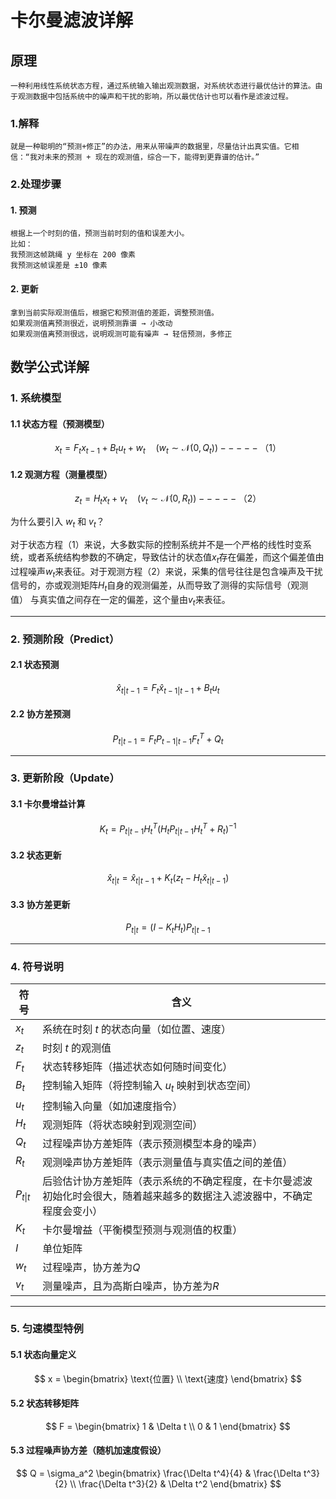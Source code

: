 # 卡尔曼滤波详解

## 原理

    一种利用线性系统状态方程，通过系统输入输出观测数据，对系统状态进行最优估计的算法。由于观测数据中包括系统中的噪声和干扰的影响，所以最优估计也可以看作是滤波过程。

### 1.解释

    就是一种聪明的“预测+修正”的办法，用来从带噪声的数据里，尽量估计出真实值。它相信：“我对未来的预测 + 现在的观测值，综合一下，能得到更靠谱的估计。”

### 2.处理步骤

#### 1. **预测**

    根据上一个时刻的值，预测当前时刻的值和误差大小。
    比如：
    我预测这帧跳绳 y 坐标在 200 像素
    我预测这帧误差是 ±10 像素

#### 2. **更新**

    拿到当前实际观测值后，根据它和预测值的差距，调整预测值。
    如果观测值离预测很近，说明预测靠谱 → 小改动
    如果观测值离预测很远，说明观测可能有噪声 → 轻信预测，多修正

## 数学公式详解

### 1. **系统模型**

#### 1.1 状态方程（预测模型）

$$
x_t = F_t x_{t-1} + B_t u_t + w_t \quad (w_t \sim \mathcal{N}(0, Q_t))-----（1）
$$

#### 1.2 观测方程（测量模型）

$$
z_t = H_t x_t + v_t \quad (v_t \sim \mathcal{N}(0, R_t))-----（2）
$$

为什么要引入 $w_t$ 和 $v_t$？

对于状态方程（1）来说，大多数实际的控制系统并不是一个严格的线性时变系统，或者系统结构参数的不确定，导致估计的状态值$x_t$存在偏差，而这个偏差值由
过程噪声$w_t$来表征。对于观测方程（2）来说，采集的信号往往是包含噪声及干扰信号的，亦或观测矩阵$H_t$自身的观测偏差，从而导致了测得的实际信号（观测值）
与真实值之间存在一定的偏差，这个量由$v_t$来表征。

---

### 2. **预测阶段（Predict）**

#### 2.1 状态预测

$$
\hat{x}_{t|t-1} = F_t \hat{x}_{t-1|t-1} + B_t u_t
$$

#### 2.2 协方差预测

$$
P_{t|t-1} = F_t P_{t-1|t-1} F_t^T + Q_t
$$

---

### 3. **更新阶段（Update）**

#### 3.1 卡尔曼增益计算

$$
K_t = P_{t|t-1} H_t^T \left( H_t P_{t|t-1} H_t^T + R_t \right)^{-1}
$$

#### 3.2 状态更新

$$
\hat{x}_{t|t} = \hat{x}_{t|t-1} + K_t \left( z_t - H_t \hat{x}_{t|t-1} \right)
$$

#### 3.3 协方差更新

$$
P_{t|t} = (I - K_t H_t) P_{t|t-1}
$$

---

### 4. **符号说明**

| 符号               | 含义                                                        |
|-------------------|-------------------------------------------------------------|
|   $x_t$           | 系统在时刻 $t$ 的状态向量（如位置、速度）                         |
|   $z_t$           | 时刻 $t$ 的观测值                                             |
|   $F_t$           | 状态转移矩阵（描述状态如何随时间变化）                             |
|   $B_t$           | 控制输入矩阵（将控制输入 $u_t$ 映射到状态空间）                    |
|   $u_t$           | 控制输入向量（如加速度指令）                                     |
|   $H_t$           | 观测矩阵（将状态映射到观测空间）                                  |
|   $Q_t$           | 过程噪声协方差矩阵（表示预测模型本身的噪声）                        |
|   $R_t$           | 观测噪声协方差矩阵（表示测量值与真实值之间的差值）                   |
|   $P_{t\|t}$      | 后验估计协方差矩阵（表示系统的不确定程度，在卡尔曼滤波初始化时会很大，随着越来越多的数据注入滤波器中，不确定程度会变小）|
|   $K_t$           | 卡尔曼增益（平衡模型预测与观测值的权重）                           |
|   $I$             | 单位矩阵                                                      |
|   $w_t$           | 过程噪声，协方差为$Q$                                          |
|   $v_t$           | 测量噪声，且为高斯白噪声，协方差为$R$                             |

---

### 5. **匀速模型特例**

#### 5.1 状态向量定义

$$
x = \begin{bmatrix} \text{位置} \\ \text{速度} \end{bmatrix}
$$

#### 5.2 状态转移矩阵

$$
F = \begin{bmatrix}
1 & \Delta t \\
0 & 1
\end{bmatrix}
$$

#### 5.3 过程噪声协方差（随机加速度假设）

$$
Q = \sigma_a^2 \begin{bmatrix}
\frac{\Delta t^4}{4} & \frac{\Delta t^3}{2} \\
\frac{\Delta t^3}{2} & \Delta t^2
\end{bmatrix}
$$
